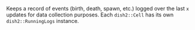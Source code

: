 Keeps a record of events (birth, death, spawn, etc.) logged over the last `x` updates for data collection purposes.
Each `dish2::Cell` has its own `dish2::RunningLogs` instance.
